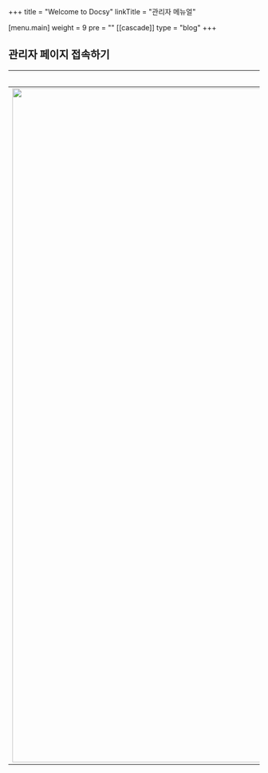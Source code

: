 +++
title = "Welcome to Docsy"
linkTitle = "관리자 메뉴얼"

[menu.main]
weight = 9
pre = "<i class='fa-solid fa-book'></i>"
[[cascade]]
type = "blog"
+++
## 관리자 페이지 접속하기

| 관리자 페이지 첫 화면(로그인 화면) | 설명 |
  |:---:|:---:|
| <img width="1352" alt="스크린샷 2023-07-04 오후 4 06 23" src="https://github.com/rlagks26/Admin-Page-Manual/assets/111618686/08c05ea6-b998-4313-9a0b-80b3dc11eb20"> | 1. [SKPACK 관리자 페이지](https://skpack.co.kr/admin/auth/login)에 접속 합니다.<br/><br/> 2. 관리자 아이디로 로그인합니다.|
<br/>
<br/>
